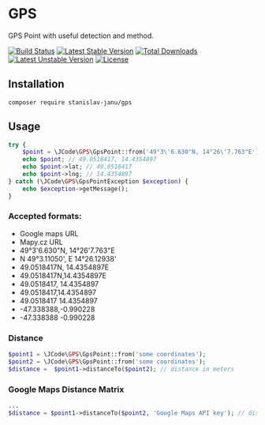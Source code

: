 # GPS
GPS Point with useful detection and method.

[![Build Status](https://travis-ci.org/stanislav-janu/gps.svg?branch=master)](https://travis-ci.org/stanislav-janu/translator)
[![Latest Stable Version](https://poser.pugx.org/stanislav-janu/gps/v/stable)](https://packagist.org/packages/stanislav-janu/translator)
[![Total Downloads](https://poser.pugx.org/stanislav-janu/gps/downloads)](https://packagist.org/packages/stanislav-janu/translator)
[![Latest Unstable Version](https://poser.pugx.org/stanislav-janu/gps/v/unstable)](https://packagist.org/packages/stanislav-janu/translator)
[![License](https://poser.pugx.org/stanislav-janu/gps/license)](https://packagist.org/packages/stanislav-janu/translator)

## Installation

    composer require stanislav-janu/gps

## Usage

```php
try {
    $point = \JCode\GPS\GpsPoint::from('49°3\'6.630"N, 14°26\'7.763"E');
    echo $point; // 49.0518417, 14.4354897
    echo $point->lat; // 49.0518417
    echo $point->lng; // 14.4354897
} catch (\JCode\GPS\GpsPointException $exception) {
    echo $exception->getMessage();
}
```

### Accepted formats:
* Google maps URL
* Mapy.cz URL
* 49°3'6.630"N, 14°26'7.763"E
* N 49°3.11050', E 14°26.12938'
* 49.0518417N, 14.4354897E
* 49.0518417N,14.4354897E
* 49.0518417, 14.4354897
* 49.0518417,14.4354897
* 49.0518417 14.4354897
* -47.338388,-0.990228
* -47.338388 -0.990228

### Distance
```php
$point1 = \JCode\GPS\GpsPoint::from('some coordinates');
$point2 = \JCode\GPS\GpsPoint::from('some coordinates');
$distance =  $point1->distanceTo($point2); // distance in meters
```

### Google Maps Distance Matrix
```php
...
$distance = $point1->distanceTo($point2, 'Google Maps API key'); // distance in meters
```